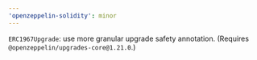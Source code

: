 ```yaml
---
'openzeppelin-solidity': minor
---
```


`ERC1967Upgrade`: use more granular upgrade safety annotation. (Requires `@openzeppelin/upgrades-core@1.21.0`.)
